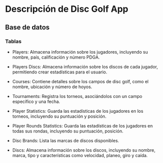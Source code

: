 # Descripción de Disc Golf App


## Base de datos


### Tablas

- Players: Almacena información sobre los jugadores, incluyendo su nombre, país, calificación y número PDGA.

- Players Discs: Almacena información sobre los discos de cada jugador, permitiendo crear estadísticas para el usuario.

- Courses: Contiene detalles sobre los campos de disc golf, como el nombre, ubicación y número de hoyos.

- Tournaments: Registra los torneos, asociándolos con un campo específico y una fecha.

- Player Statistics: Guarda las estadísticas de los jugadores en los torneos, incluyendo su puntuación y posición.

- Player Rounds Statistics: Guarda las estadísticas de los jugadores en todas sus rondas, incluyendo su puntuación, posición.

- Disc Brands: Lista las marcas de discos disponibles.

- Discs: Almacena información sobre los discos, incluyendo su nombre, marca, tipo y características como velocidad, planeo, giro y caída.

